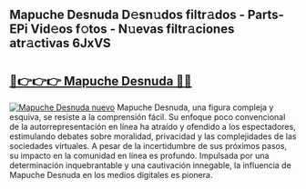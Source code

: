 ## Mapuche Desnuda D𝚎sn𝚞dos filtr𝚊dos - Parts-EPi Vid𝚎os f𝚘tos - N𝚞evas filtr𝚊ciones atr𝚊ctivas 6JxVS

# <h2><a href="http://mba8cn.tromn.icu/?c=Mapuche+Desnuda">🔗👉👉👉 Mapuche Desnuda 🔗🔗</a></h2>

[![Mapuche Desnuda nuevo](https://i.imgur.com/pEAQMta.gif)](http://mba8cn.tromn.icu/?c=Mapuche+Desnuda)
Mapuche Desnuda, una figura compleja y esquiva, se resiste a la comprensión fácil. Su enfoque poco convencional de la autorrepresentación en línea ha atraído y ofendido a los espectadores, estimulando debates sobre moralidad, privacidad y las complejidades de las sociedades virtuales. A pesar de la incertidumbre de sus próximos pasos, su impacto en la comunidad en línea es profundo. Impulsada por una determinación inquebrantable y una cautivación innegable, la influencia de Mapuche Desnuda en los medios digitales es pionera.
